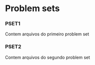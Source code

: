 <h1> Problem sets </h1>

<h3><b> PSET1</h3></b>  Contem arquivos do primeiro problem set
<br>
<h3> <b> PSET2</b></h3> Contem arquivos do segundo problem set 
